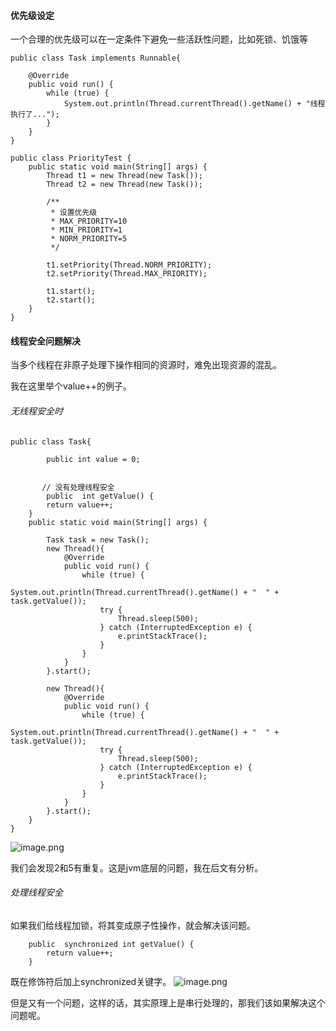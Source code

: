#### 优先级设定
一个合理的优先级可以在一定条件下避免一些活跃性问题，比如死锁、饥饿等
```
public class Task implements Runnable{

    @Override
    public void run() {
        while (true) {
            System.out.println(Thread.currentThread().getName() + "线程执行了...");
        }
    }
}
```
```
public class PriorityTest {
    public static void main(String[] args) {
        Thread t1 = new Thread(new Task());
        Thread t2 = new Thread(new Task());

        /**
         * 设置优先级
         * MAX_PRIORITY=10
         * MIN_PRIORITY=1
         * NORM_PRIORITY=5
         */

        t1.setPriority(Thread.NORM_PRIORITY);
        t2.setPriority(Thread.MAX_PRIORITY);

        t1.start();
        t2.start();
    }
}
```

#### 线程安全问题解决
当多个线程在非原子处理下操作相同的资源时，难免出现资源的混乱。

我在这里举个value++的例子。

###### 无线程安全时
```
public class Task{

        public int value = 0;


       // 没有处理线程安全
        public  int getValue() {
        return value++;
    }
    public static void main(String[] args) {

        Task task = new Task();
        new Thread(){
            @Override
            public void run() {
                while (true) {
                    System.out.println(Thread.currentThread().getName() + "  " + task.getValue());
                    try {
                        Thread.sleep(500);
                    } catch (InterruptedException e) {
                        e.printStackTrace();
                    }
                }
            }
        }.start();

        new Thread(){
            @Override
            public void run() {
                while (true) {
                    System.out.println(Thread.currentThread().getName() + "  " + task.getValue());
                    try {
                        Thread.sleep(500);
                    } catch (InterruptedException e) {
                        e.printStackTrace();
                    }
                }
            }
        }.start();
    }
}
```
![image.png](http://upload-images.jianshu.io/upload_images/5786888-24fef6e45a09a9d9.png?imageMogr2/auto-orient/strip%7CimageView2/2/w/1240)

我们会发现2和5有重复。这是jvm底层的问题，我在后文有分析。

###### 处理线程安全
如果我们给线程加锁，将其变成原子性操作，就会解决该问题。
```
    public  synchronized int getValue() {
        return value++;
    }
```
既在修饰符后加上synchronized关键字。
![image.png](http://upload-images.jianshu.io/upload_images/5786888-e0841cdc7b961279.png?imageMogr2/auto-orient/strip%7CimageView2/2/w/1240)
 
但是又有一个问题，这样的话，其实原理上是串行处理的，那我们该如果解决这个问题呢。

